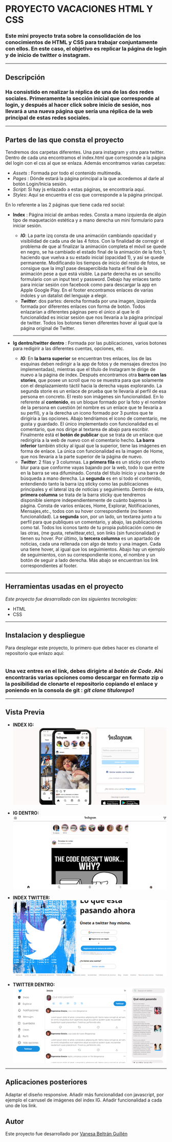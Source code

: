 # PROYECTO VACACIONES HTML Y CSS

### Este mini proyecto trata sobre la consolidación de los conocimientos de HTML y CSS para trabajar conjuntamente con ellos. En este caso, el objetivo es replicar la página de login y de inicio de twitter o instagram.
---

## Descripción ##
### Ha consistido en realizar la réplica de una de las dos redes sociales. Primeramente la sección inicial que corresponde al login, y después al hacer click sobre inicio de sesión, nos llevará a una nueva página que sería una réplica de la web principal de estas redes sociales.
---

## Partes de las que consta el proyecto ##

Tendremos dos carpetas diferentes. Una para instagram y otra para twitter. Dentro de cada una encontramos el index.html que corresponde a la página del login con el css al que se enlaza. Además encontramos varias carpetas:
- *Assets* : Formada por todo el contenido multimedia.
- *Pages* : Dónde estará la página principal a la que accedemos al darle al botón Login/Inicia sesión.
- *Script*: Si hay js enlazado a estas páginas, se encontraría aquí.
- *Styles*: Aquí se encuentra el css que corresponde a la página principal.


En lo referente a las 2 páginas que tiene cada red social:
- **Index** : Página inicial de ambas redes. Consta a mano izquierda de algún tipo de maquetación estética y a mano derecha un mini formulario para iniciar sesión. 
    - **_IG_**: La parte izq consta de una animación cambiando opacidad y visibilidad de cada una de las 4 fotos. Con la finalidad de corregir el problema de que al finalizar la animación completa el móvil se quede en negro, se ha cambiado el estado final de la animación de la foto 1, haciendo que vuelva a su estado inicial (opacidad 1), y así se quede permanente. Modificando los tiempos de inicio del resto de fotos, se consigue que la img1 pase desapercibida hasta el final de la animación pese a que está visible. La parte derecha es un sencillo formulario con un input text y password. Debajo hay enlaces tanto para iniciar sesión con facebook como para descargar la app en Apple Google Play.
    En el footer encontramos enlaces de varias índoles y un datalist del lenguaje a elegir.
    - **_Twitter_**: dos partes: derecha formada por una imagen, izquierda formada por diferentes enlaces con forma de botón. Todos enlazarían a diferentes páginas pero el único al que le di funcionalidad es iniciar sesión que nos llevaría a la página principal de twitter. Todos los botones tienen diferentes hover al igual que la página original de Twitter.
    
    ---

- **Ig dentro/twitter dentro** : Formada por las publicaciones, varios botones para redigirir a las diferentes cuentas, opciones, etc.

    - **_IG_**: En **la barra superior** se encuentran tres enlaces, los de las esquinas deben redirigir a la app de fotos y de mensajes directos (no implementadas), mientras que el título de Instagram te dirige de nuevo a la página de index. 
    Después encontramos otra **barra con las stories**, que posee un scroll que no se muestra para que solamente con el desplazamiento táctil hacia la derecha vayas explorando. La segunda storie es un enlace de prueba que te llevaría al perfil de esa persona en concreto. El resto son imágenes sin funcionalidad.
    En lo referente al **contenido**, es un bloque formado por la foto y el nombre de la persona en cuestión (el nombre es un enlace que te llevaría a su perfil), y a la derecha un icono formado por 3 puntos que te dirigiría a las opciones.
    Abajo tendríamos el icono de comentario, me gusta y guardado. El único implementado con funcionalidad es el comentario, que nos dirige al textarea de abajo para escribir. Finalmente está el **botón de publicar** que se trata de un enlace que redirigiría a la web de nuevo con el comentario hecho.
    **La barra inferior** también sticky al igual que la superior, tiene las imágenes en forma de enlace. La única con funcionalidad es la imagen de Home, que nos llevaría a la parte superior de la página de nuevo.
    - **_Twitter_**: 2 filas y 3 columnas. La **primera fila** es un sticky con efecto blur para que conforme vayas bajando por la web, todo lo que entre en la barra se vea difuminado. Consta del título Inicio y una barra de búsqueda a mano derecha. 
    La **segunda** es en sí todo el contenido, entendiendo tanto la barra izq sticky como las publicaciones principales y el lateral izq de noticias y seguimiento.
    Dentro de ésta, **primera columna** se trata de la barra sticky que tendremos disponible siempre independientemente de cuánto bajemos la página. Consta de varios enlaces, Home, Explorar, Notificaciones, Mensajes,etc., todos con su hover correspondiente (no tienen funcionalidad).
    La **segunda** son, por un lado, un textarea junto a tu perfil para que publiques un comentario, y abajo, las publicaciones como tal.
    Todos los iconos tanto de tu propia publicación como de las otras, (me gusta, retwittear,etc), son links (sin funcionalidad) y tienen su hover.
    Por último, la **tercera columna** es un apartado de noticias, cada una rellenada con algo de texto y una imagen. Cada una tiene hover, al igual que los seguimientos.
    Abajo hay un ejemplo de seguimientos, con su correspondiente icono, el nombre y un botón de seguir a lado derecha.
    Más abajo se encuentran los link correspondientes al footer.
    
    

---
## Herramientas usadas en el proyecto ####
_Este proyecto fue desarrollado con las siguientes tecnologias:_ 

* HTML
* CSS

---

## Instalacion y despliegue ####
Para desplegar este proyecto, lo primero que debes hacer es clonarte el repositorio que enlazo aquí:

```

```

### Una vez entres en el link, debes dirigirte al _botón de Code_. Ahí encontrarás varias opciones como descargar en formato zip o la posibilidad de clonarte el repositorio copiando el enlace y poniendo en la consola de git : _git clone titulorepo1_
---
## Vista Previa ##
* **INDEX IG:** 
![foto](/instagram/assets/igvistapreviaindex.png)
* **IG DENTRO:**
![foto](/instagram/assets/IGDENTROVISTAPREVIA.png)


* **INDEX TWITTER:**
![foto](/twitter/VISTAPREVIA%20INICIO%20TWITTER.png)
* **TWITTER DENTRO:**
![foto](/twitter/VISTAPREVIADENTRO.png)

---

## Aplicaciones posteriores ####
Adaptar el diseño responsive.
Añadir más funcionalidad con javascript, por ejemplo el carrusel de imágenes del index IG.
Añadir funcionalidad a cada uno de los link.

## Autor ##
Este proyecto fue desarrollado por [Vanesa Beltrán Guillén](https://github.com/vaneebg)

